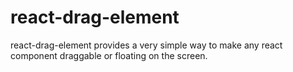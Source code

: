 # react-drag-element
react-drag-element provides a very simple way to make any react component draggable or floating on the screen.
